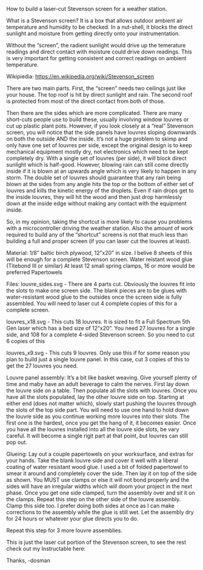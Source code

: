 How to build a laser-cut Stevenson screen for a weather station.

What is a Stevenson screen? It is a box that allows outdoor ambient air temperature and humidity to be checked. In a nut-shell, it blocks the direct sunlight and moisture from getting directly onto your instrumentation.

Without the “screen”, the radient sunlight would drive up the temerature readings and direct contact with moisture could drive down readings. This is very important for getting consistent and correct readings on ambient temperature. 

Wikipiedia:
https://en.wikipedia.org/wiki/Stevenson_screen

There are two main parts. First, the “screen” needs two ceilings just like your house. The top roof is hit by direct sunlight and rain. The second roof is protected from most of the direct contact from both of those. 

Then there are the sides which are more complicated. There are many short-cuts people use to build these, usually involving window louvres or cut up plastic plant pots. However, if you look closely at a “real” Stevenson screen, you will notice that the side panels have louvres sloping downwards on both the outside AND the inside. It’s not a huge problem to skimp and only have one set of louvres per side, except the original design is to keep mechanical equipment mostly dry, not electronics which need to be kept completely dry. With a single set of louvres (per side), it will block direct sunlight which is half-good. However, blowing rain can still come directly inside if it is blown at an upwards angle which is very likely to happen in any storm. The double set of louvres should guarantee that any rain being blown at the sides from any angle hits the top or the bottom of either set of louvres and kills the kinetic energy of the droplets. Even if rain drops get to the inside louvres, they will hit the wood and then just drop harmlessly down at the inside edge without making any contact with the equipment inside.

So, in my opinion, taking the shortcut is more likely to cause you problems with a microcontroller driving the weather station. Also the amount of work required to build any of the “shortcut” screens is not that much less than building a full and proper screen (if you can laser cut the louvres at least).


Material:
1/8” baltic birch plywood, 12”x20” in size. I belive 8 sheets of this will be enough for a complete Stevenson screen.
Water reistant wood glue (Titebond III or similar)
At least 12 small spring clamps, 16 or more would be preferred
Papertowels

Files:
louvre_sides.svg - There are 4 parts cut. Obviously the louvres fit into the slots to make one screen side. The blank pieces are to be glues with water-resistant wood glue to the outsides once the screen side is fully assembled. You will need to laser cut 4 complete copies of this for a complete screen.


louvres_x18.svg - This cuts 18 louvres. It is sized to fit a Full Spectrum 5th Gen laser which has a bed size of 12”x20”. You need 27 louvres for a single side, and 108 for a complete 4-sided Stevenson screen. So you need to cut 6 copies of this

louvres_x9.svg - This cuts 9 louvres. Only use this if for some reason you plan to build just a single louvre panel. In this case, cut 3 copies of this to get the 27 louvres you need. 

Louvre panel assembly:
It’s a bit like basket weaving. Give yourself plenty of time and maby have an adult beverage to calm the nerves. First lay down the louvre side on a table. Then populate all the slots with louvres. Once you have all the slots populated, lay the other louvre side on top. Starting at either end (does not matter which), slowly start pushing the louvres through the slots of the top side part. You will need to use one hand to hold down the louvre side as you continue working more louvres into their slots. The first one is the hardest, once you get the hang of it, it becomes easier. Once you have all the louvres installed into all the louvre side slots, be vary careful. It will become a single rigit part at that point, but louvres can still pop out.

Glueing:
Lay out a couple papertowels on your worksurface, and extras for your hands. Take the blank louvre side and cover it well with a liberal coating of water resistant wood glue. I used a bit of folded papertowel to smear it around and completely cover the side. Then lay it on top of the side as shown. You MUST use clamps or else it will not bond properly and the sides will have an irregular widths which will doom your project in the next phase. Once you get one side clamped, turn the assembly over and sit it on the clamps. Repeat this step on the other side of the louvre assembly. Clamp this side too. I prefer doing both sides at once as I can make corrections to the assembly while the glue is still wet. Let the assembly dry for 24 hours or whatever your glue directs you to do.

Repeat this step for 3 more louvre assemblies.

This is just the laser cut portion of the Stevenson screen, to see the rest check out my Instructable here:


Thanks,
-dosman







